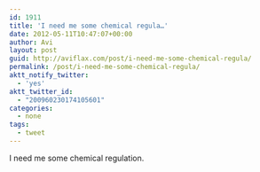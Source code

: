 ```yaml
---
id: 1911
title: 'I need me some chemical regula…'
date: 2012-05-11T10:47:07+00:00
author: Avi
layout: post
guid: http://aviflax.com/post/i-need-me-some-chemical-regula/
permalink: /post/i-need-me-some-chemical-regula/
aktt_notify_twitter:
  - 'yes'
aktt_twitter_id:
  - "200960230174105601"
categories:
  - none
tags:
  - tweet
---
```

I need me some chemical regulation.